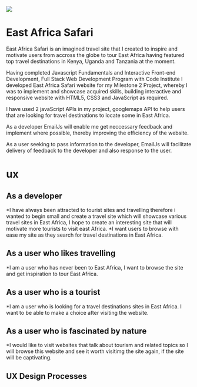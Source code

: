 <img src="https://codeinstitute.s3.amazonaws.com/fullstack/ci_logo_small.png" style="margin: 0;">

# East Africa Safari

East Africa Safari is an imagined travel site that I created to inspire and motivate users from accross the globe to tour 
East Africa having featured top travel destinations in Kenya, Uganda and Tanzania at the moment.

Having completed Javascript Fundamentals and Interactive Front-end Development, Full Stack Web Development Program 
with Code Institute I developed East Africa Safari website for my Milestone 2 Project, whereby I was to implement 
and showcase acquired skills, building interactive and responsive website with HTML5, CSS3 and JavaScript as required.

I have used 2 javaScript APIs in my project, googlemaps API to help users that are looking for travel destinations to 
locate some in  East Africa. 

As a developer EmailJs will enable me get neccessary feedback and implement where possible, thereby improving the efficiency
of the website.

As a user seeking to pass information to the developer, EmailJs will facilitate delivery of feedback to the developer and 
also response to the user.


# ux

## As a developer
*I have always been attracted to tourist sites and travelling therefore i wanted to begin small and create a travel site
which will showcase various travel sites in East Africa, I hope to create an interesting site that will motivate more 
tourists to visit east Africa.
*I want users to browse with ease my site as they search for travel destinations in East Africa.
## As a user who likes travelling
*I am a user who has never been to East Africa, I want to browse the site and get inspiration to tour East Africa.
## As a user who is a tourist
*I am a user who is looking for a travel destinations sites in East Africa. I want to be able to make 
a choice after visiting the website.
## As a user who is fascinated by nature
*I would like to visit websites that talk about tourism and related topics so I will browse this website and see it 
worth visitimg the site again, if the site will be captivating.

## UX Design Processes

